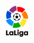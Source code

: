 
<p align="center">
  <img src="https://github.com/Irenegdp94/Project2_LaLiga/blob/master/images/logo.jpeg" alt="logo" width="60"/>
</p>



